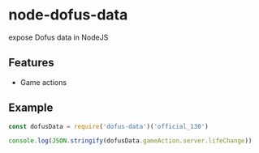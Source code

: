 # node-dofus-data

expose Dofus data in NodeJS

## Features

- Game actions

## Example

```js
const dofusData = require('dofus-data')('official_130')

console.log(JSON.stringify(dofusData.gameAction.server.lifeChange))
```
